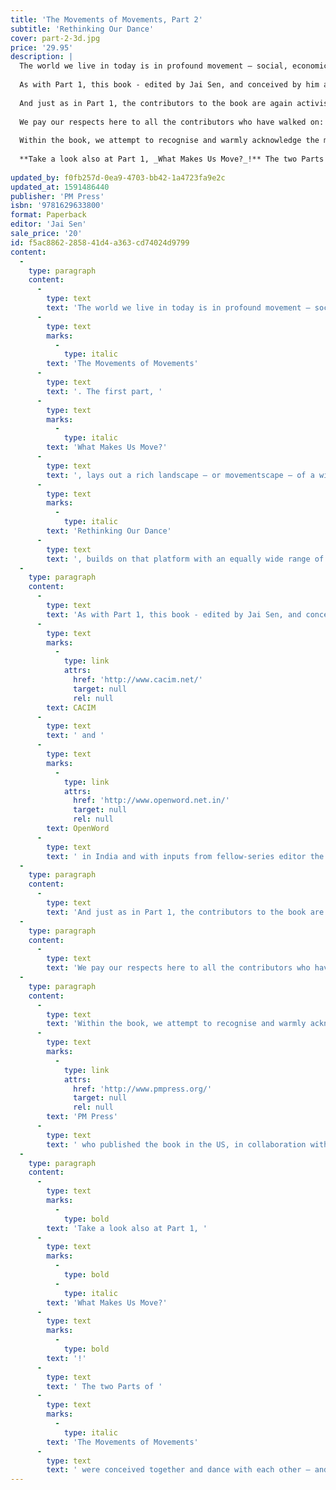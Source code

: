 ```yaml
---
title: 'The Movements of Movements, Part 2'
subtitle: 'Rethinking Our Dance'
cover: part-2-3d.jpg
price: '29.95'
description: |
  The world we live in today is in profound movement – social, economic, political, cultural, and ecological, as well as increasingly intensively, physical and spiritual - that is to a large impelled by the multiple and interlocking crises that we all face. This book is Part 2 of a two-part set titled _The Movements of Movements_. The first part, _What Makes Us Move?_, lays out a rich landscape – or movementscape – of a wide range of essays from many parts of the world on the practice and experience of movement. This second Part, _Rethinking Our Dance_, builds on that platform with an equally wide range of essays by authors from Afghanistan, Argentina, Brazil, Egypt, India, Niger, and Taiwan, as well as from several parts of the North that reflect intensely and critically on the practice of movement and that undertake the task of addressing the question of what, in the emerging world that we live in, of deepening crisis, do we need to do in order to bring about justice and peace? Looking at movements as the dances of warriors – and here drawing on the lives and cosmologies of aboriginal peoples of Turtle Island, and in particular on the seminal work of Taiaiake Alfred, a contributor to the books - how can, and should, we rethink our dance?
  
  As with Part 1, this book - edited by Jai Sen, and conceived by him and his saathis / comp@s in [CACIM](http://www.cacim.net/) and [OpenWord](http://www.openword.net.in/) in India and with inputs from fellow-series editor the late Peter Waterman - will be of interest to all who work for justice and for egalitarian social change and with respect for Mother Earth—be they in universities, schools, parties, trade unions, social organisations and movements, religious organisations, or the media; or in government or corporations.
  
  And just as in Part 1, the contributors to the book are again activists and scholar-activists from all over the world, South and North. They include: Kolya Abramsky, Ezequiel Adamovsky, Oussenia Alidou, the late Samir Amin, Chris Carlsson, John Brown Childs, Lee Cormie, Anila Daulatzai, Massimo De Angelis, The Free Association, David Graeber, Josephine Ho, John Holloway, the late François Houtart, Jeffrey Juris, Michael Löwy, Tomás Mac Sheoin, Matt Meyer, Muto Ichiyo, Rodrigo Nunes, Michal Osterweil, Shailja Patel, Geoffrey Pleyers, Stephanie Ross, Jai Sen, and Nicola Yeates.
  
  We pay our respects here to all the contributors who have walked on: the late Samir Amin and the late François Houtart.
  
  Within the book, we attempt to recognise and warmly acknowledge the many different inputs we got that helped make the book; here, we would like to specially recognise the role of the late Jim Coflin in finally bringing together all the material and artwork in one place, towards publishing the book; and of all those at [PM Press](http://www.pmpress.org/) who published the book in the US, in collaboration with OpenWord. 
  
  **Take a look also at Part 1, _What Makes Us Move?_!** The two Parts of _The Movements of Movements_ were conceived together and dance with each other – and ideally, can and should be read and enjoyed side by side!
  
updated_by: f0fb257d-0ea9-4703-bb42-1a4723fa9e2c
updated_at: 1591486440
publisher: 'PM Press'
isbn: '9781629633800'
format: Paperback
editor: 'Jai Sen'
sale_price: '20'
id: f5ac8862-2858-41d4-a363-cd74024d9799
content:
  -
    type: paragraph
    content:
      -
        type: text
        text: 'The world we live in today is in profound movement – social, economic, political, cultural, and ecological, as well as increasingly intensively, physical and spiritual - that is to a large impelled by the multiple and interlocking crises that we all face. This book is Part 2 of a two-part set titled '
      -
        type: text
        marks:
          -
            type: italic
        text: 'The Movements of Movements'
      -
        type: text
        text: '. The first part, '
      -
        type: text
        marks:
          -
            type: italic
        text: 'What Makes Us Move?'
      -
        type: text
        text: ', lays out a rich landscape – or movementscape – of a wide range of essays from many parts of the world on the practice and experience of movement. This second Part, '
      -
        type: text
        marks:
          -
            type: italic
        text: 'Rethinking Our Dance'
      -
        type: text
        text: ', builds on that platform with an equally wide range of essays by authors from Afghanistan, Argentina, Brazil, Egypt, India, Niger, and Taiwan, as well as from several parts of the North that reflect intensely and critically on the practice of movement and that undertake the task of addressing the question of what, in the emerging world that we live in, of deepening crisis, do we need to do in order to bring about justice and peace? Looking at movements as the dances of warriors – and here drawing on the lives and cosmologies of aboriginal peoples of Turtle Island, and in particular on the seminal work of Taiaiake Alfred, a contributor to the books - how can, and should, we rethink our dance?'
  -
    type: paragraph
    content:
      -
        type: text
        text: 'As with Part 1, this book - edited by Jai Sen, and conceived by him and his saathis / comp@s in '
      -
        type: text
        marks:
          -
            type: link
            attrs:
              href: 'http://www.cacim.net/'
              target: null
              rel: null
        text: CACIM
      -
        type: text
        text: ' and '
      -
        type: text
        marks:
          -
            type: link
            attrs:
              href: 'http://www.openword.net.in/'
              target: null
              rel: null
        text: OpenWord
      -
        type: text
        text: ' in India and with inputs from fellow-series editor the late Peter Waterman - will be of interest to all who work for justice and for egalitarian social change and with respect for Mother Earth—be they in universities, schools, parties, trade unions, social organisations and movements, religious organisations, or the media; or in government or corporations.'
  -
    type: paragraph
    content:
      -
        type: text
        text: 'And just as in Part 1, the contributors to the book are again activists and scholar-activists from all over the world, South and North. They include: Kolya Abramsky, Ezequiel Adamovsky, Oussenia Alidou, the late Samir Amin, Chris Carlsson, John Brown Childs, Lee Cormie, Anila Daulatzai, Massimo De Angelis, The Free Association, David Graeber, Josephine Ho, John Holloway, the late François Houtart, Jeffrey Juris, Michael Löwy, Tomás Mac Sheoin, Matt Meyer, Muto Ichiyo, Rodrigo Nunes, Michal Osterweil, Shailja Patel, Geoffrey Pleyers, Stephanie Ross, Jai Sen, and Nicola Yeates.'
  -
    type: paragraph
    content:
      -
        type: text
        text: 'We pay our respects here to all the contributors who have walked on: the late Samir Amin and the late François Houtart.'
  -
    type: paragraph
    content:
      -
        type: text
        text: 'Within the book, we attempt to recognise and warmly acknowledge the many different inputs we got that helped make the book; here, we would like to specially recognise the role of the late Jim Coflin in finally bringing together all the material and artwork in one place, towards publishing the book; and of all those at '
      -
        type: text
        marks:
          -
            type: link
            attrs:
              href: 'http://www.pmpress.org/'
              target: null
              rel: null
        text: 'PM Press'
      -
        type: text
        text: ' who published the book in the US, in collaboration with OpenWord.'
  -
    type: paragraph
    content:
      -
        type: text
        marks:
          -
            type: bold
        text: 'Take a look also at Part 1, '
      -
        type: text
        marks:
          -
            type: bold
          -
            type: italic
        text: 'What Makes Us Move?'
      -
        type: text
        marks:
          -
            type: bold
        text: '!'
      -
        type: text
        text: ' The two Parts of '
      -
        type: text
        marks:
          -
            type: italic
        text: 'The Movements of Movements'
      -
        type: text
        text: ' were conceived together and dance with each other – and ideally, can and should be read and enjoyed side by side!'
---
```

